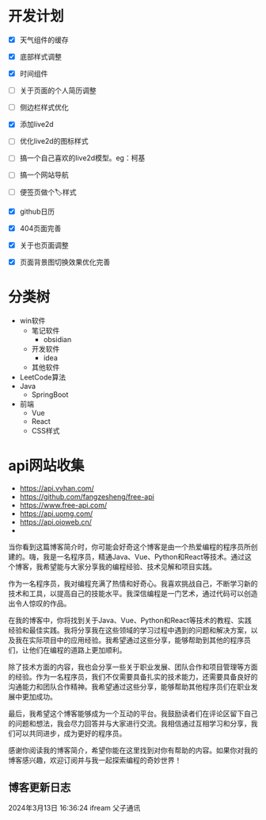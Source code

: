 # 开发计划

- [x] 天气组件的缓存
- [x] 底部样式调整
- [x] 时间组件
- [ ] 关于页面的个人简历调整
- [ ] 侧边栏样式优化
- [x] 添加live2d
- [ ] 优化live2d的图标样式
- [ ] 搞一个自己喜欢的live2d模型。eg：柯基
- [ ] 搞一个网站导航
- [ ] 便签页做个🏷样式
- [x] github日历
- [x] 404页面完善
- [x] 关于也页面调整
- [x] 页面背景图切换效果优化完善


# 分类树

- win软件
  - 笔记软件
    - obsidian
  - 开发软件
    - idea
  - 其他软件
- LeetCode算法
- Java
  - SpringBoot
- 前端
  - Vue
  - React
  - CSS样式

# api网站收集

- https://api.vvhan.com/
- https://github.com/fangzesheng/free-api
- https://www.free-api.com/
- https://api.uomg.com/
- https://api.oioweb.cn/
- 


当你看到这篇博客简介时，你可能会好奇这个博客是由一个热爱编程的程序员所创建的。嗨，我是一名程序员，精通Java、Vue、Python和React等技术。通过这个博客，我希望能与大家分享我的编程经验、技术见解和项目实践。

作为一名程序员，我对编程充满了热情和好奇心。我喜欢挑战自己，不断学习新的技术和工具，以提高自己的技能水平。我深信编程是一门艺术，通过代码可以创造出令人惊叹的作品。

在我的博客中，你将找到关于Java、Vue、Python和React等技术的教程、实践经验和最佳实践。我将分享我在这些领域的学习过程中遇到的问题和解决方案，以及我在实际项目中的应用经验。我希望通过这些分享，能够帮助到其他的程序员们，让他们在编程的道路上更加顺利。

除了技术方面的内容，我也会分享一些关于职业发展、团队合作和项目管理等方面的经验。作为一名程序员，我们不仅需要具备扎实的技术能力，还需要具备良好的沟通能力和团队合作精神。我希望通过这些分享，能够帮助其他程序员们在职业发展中更加成功。

最后，我希望这个博客能够成为一个互动的平台。我鼓励读者们在评论区留下自己的问题和想法，我会尽力回答并与大家进行交流。我相信通过互相学习和分享，我们可以共同进步，成为更好的程序员。

感谢你阅读我的博客简介，希望你能在这里找到对你有帮助的内容。如果你对我的博客感兴趣，欢迎订阅并与我一起探索编程的奇妙世界！


## 博客更新日志

2024年3月13日 16:36:24 ifream 父子通讯